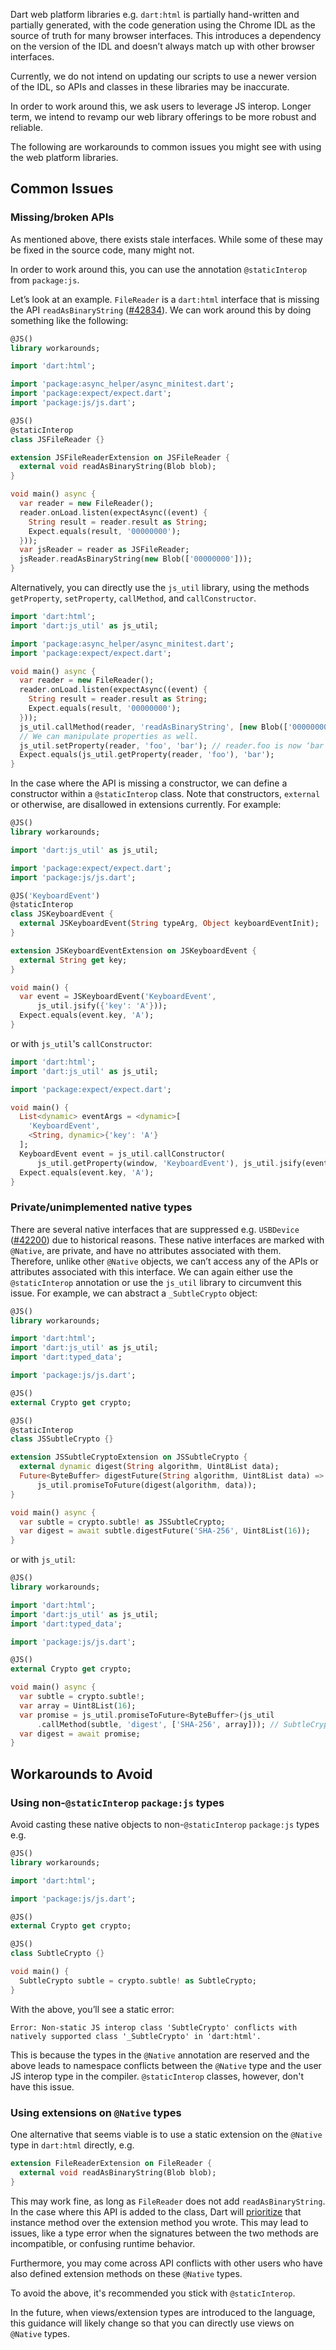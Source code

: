 Dart web platform libraries e.g. `dart:html` is partially hand-written and
partially generated, with the code generation using the Chrome IDL as the source
of truth for many browser interfaces. This introduces a dependency on the
version of the IDL and doesn’t always match up with other browser interfaces.

Currently, we do not intend on updating our scripts to use a newer version of
the IDL, so APIs and classes in these libraries may be inaccurate.

In order to work around this, we ask users to leverage JS interop. Longer term,
we intend to revamp our web library offerings to be more robust and reliable.

The following are workarounds to common issues you might see with using the web
platform libraries.

## Common Issues

### Missing/broken APIs

As mentioned above, there exists stale interfaces. While some of these may be
fixed in the source code, many might not.

In order to work around this, you can use the annotation `@staticInterop` from
`package:js`.

Let’s look at an example. `FileReader` is a `dart:html` interface that is
missing the API `readAsBinaryString` ([#42834][]). We can work around this by
doing something like the following:

```dart
@JS()
library workarounds;

import 'dart:html';

import 'package:async_helper/async_minitest.dart';
import 'package:expect/expect.dart';
import 'package:js/js.dart';

@JS()
@staticInterop
class JSFileReader {}

extension JSFileReaderExtension on JSFileReader {
  external void readAsBinaryString(Blob blob);
}

void main() async {
  var reader = new FileReader();
  reader.onLoad.listen(expectAsync((event) {
    String result = reader.result as String;
    Expect.equals(result, '00000000');
  }));
  var jsReader = reader as JSFileReader;
  jsReader.readAsBinaryString(new Blob(['00000000']));
}
```

Alternatively, you can directly use the `js_util` library, using the methods
`getProperty`, `setProperty`, `callMethod`, and `callConstructor`.

```dart
import 'dart:html';
import 'dart:js_util' as js_util;

import 'package:async_helper/async_minitest.dart';
import 'package:expect/expect.dart';

void main() async {
  var reader = new FileReader();
  reader.onLoad.listen(expectAsync((event) {
    String result = reader.result as String;
    Expect.equals(result, '00000000');
  }));
  js_util.callMethod(reader, 'readAsBinaryString', [new Blob(['00000000'])]);
  // We can manipulate properties as well.
  js_util.setProperty(reader, 'foo', 'bar'); // reader.foo is now ‘bar’
  Expect.equals(js_util.getProperty(reader, 'foo'), 'bar');
}
```

In the case where the API is missing a constructor, we can define a constructor
within a `@staticInterop` class. Note that constructors, `external` or
otherwise, are disallowed in extensions currently. For example:

```dart
@JS()
library workarounds;

import 'dart:js_util' as js_util;

import 'package:expect/expect.dart';
import 'package:js/js.dart';

@JS('KeyboardEvent')
@staticInterop
class JSKeyboardEvent {
  external JSKeyboardEvent(String typeArg, Object keyboardEventInit);
}

extension JSKeyboardEventExtension on JSKeyboardEvent {
  external String get key;
}

void main() {
  var event = JSKeyboardEvent('KeyboardEvent',
      js_util.jsify({'key': 'A'}));
  Expect.equals(event.key, 'A');
}
```

or with `js_util`'s `callConstructor`:

```dart
import 'dart:html';
import 'dart:js_util' as js_util;

import 'package:expect/expect.dart';

void main() {
  List<dynamic> eventArgs = <dynamic>[
    'KeyboardEvent',
    <String, dynamic>{'key': 'A'}
  ];
  KeyboardEvent event = js_util.callConstructor(
      js_util.getProperty(window, 'KeyboardEvent'), js_util.jsify(eventArgs));
  Expect.equals(event.key, 'A');
}
```

### Private/unimplemented native types

There are several native interfaces that are suppressed e.g.
`USBDevice` ([#42200][]) due to historical reasons. These native interfaces are
marked with `@Native`, are private, and have no attributes associated with them.
Therefore, unlike other `@Native` objects, we can’t access any of the APIs or
attributes associated with this interface. We can again either use the
`@staticInterop` annotation or use the `js_util` library to circumvent this
issue. For example, we can abstract a `_SubtleCrypto` object:

```dart
@JS()
library workarounds;

import 'dart:html';
import 'dart:js_util' as js_util;
import 'dart:typed_data';

import 'package:js/js.dart';

@JS()
external Crypto get crypto;

@JS()
@staticInterop
class JSSubtleCrypto {}

extension JSSubtleCryptoExtension on JSSubtleCrypto {
  external dynamic digest(String algorithm, Uint8List data);
  Future<ByteBuffer> digestFuture(String algorithm, Uint8List data) =>
      js_util.promiseToFuture(digest(algorithm, data));
}

void main() async {
  var subtle = crypto.subtle! as JSSubtleCrypto;
  var digest = await subtle.digestFuture('SHA-256', Uint8List(16));
}
```

or with `js_util`:

```dart
@JS()
library workarounds;

import 'dart:html';
import 'dart:js_util' as js_util;
import 'dart:typed_data';

import 'package:js/js.dart';

@JS()
external Crypto get crypto;

void main() async {
  var subtle = crypto.subtle!;
  var array = Uint8List(16);
  var promise = js_util.promiseToFuture<ByteBuffer>(js_util
      .callMethod(subtle, 'digest', ['SHA-256', array])); // SubtleCrypto.digest
  var digest = await promise;
}
```

## Workarounds to Avoid

### Using non-`@staticInterop` `package:js` types

Avoid casting these native objects to non-`@staticInterop` `package:js` types
e.g.

```dart
@JS()
library workarounds;

import 'dart:html';

import 'package:js/js.dart';

@JS()
external Crypto get crypto;

@JS()
class SubtleCrypto {}

void main() {
  SubtleCrypto subtle = crypto.subtle! as SubtleCrypto;
}
```

With the above, you’ll see a static error:

`Error: Non-static JS interop class 'SubtleCrypto' conflicts with natively supported class '_SubtleCrypto' in 'dart:html'.`

This is because the types in the `@Native` annotation are reserved and the above
leads to namespace conflicts between the `@Native` type and the user JS interop
type in the compiler. `@staticInterop` classes, however, don't have this issue.

### Using extensions on `@Native` types

One alternative that seems viable is to use a static extension on the `@Native`
type in `dart:html` directly, e.g.

```dart
extension FileReaderExtension on FileReader {
  external void readAsBinaryString(Blob blob);
}
```

This may work fine, as long as `FileReader` does not add `readAsBinaryString`.
In the case where this API is added to the class, Dart will [prioritize][] that
instance method over the extension method you wrote. This may lead to issues,
like a type error when the signatures between the two methods are incompatible,
or confusing runtime behavior.

Furthermore, you may come across API conflicts with other users who have also
defined extension methods on these `@Native` types.

To avoid the above, it's recommended you stick with `@staticInterop`.

In the future, when views/extension types are introduced to the language, this
guidance will likely change so that you can directly use views on `@Native`
types.

[#42834]: https://github.com/dart-lang/sdk/issues/42834
[#42200]: https://github.com/dart-lang/sdk/issues/42200
[prioritize]: https://github.com/dart-lang/language/blob/master/accepted/2.7/static-extension-methods/feature-specification.md#member-conflict-resolution

